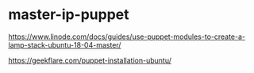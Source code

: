# master-ip-puppet


https://www.linode.com/docs/guides/use-puppet-modules-to-create-a-lamp-stack-ubuntu-18-04-master/

https://geekflare.com/puppet-installation-ubuntu/

